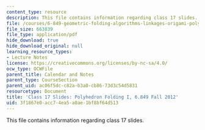 ```yaml
---
content_type: resource
description: This file contains information regarding class 17 slides.
file: /courses/6-849-geometric-folding-algorithms-linkages-origami-polyhedra-fall-2012/3f1867e0acc74ea5a0ae1bf8bf64d513_MIT6_849F12_slidesC17.pdf
file_size: 663839
file_type: application/pdf
hide_download: true
hide_download_original: null
learning_resource_types:
- Lecture Notes
license: https://creativecommons.org/licenses/by-nc-sa/4.0/
ocw_type: OCWFile
parent_title: Calendar and Notes
parent_type: CourseSection
parent_uid: ac06f5dc-c82a-b3a0-cb86-73d3c54d5831
resourcetype: Document
title: 'Class 17 Slides: Polyhedron Folding I, 6.849 Fall 2012'
uid: 3f1867e0-acc7-4ea5-a0ae-1bf8bf64d513
---
```

This file contains information regarding class 17 slides.